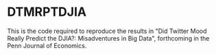 # DTMRPTDJIA
This is the code required to reproduce the results in "Did Twitter Mood Really Predict the DJIA?: Misadventures in Big Data", forthcoming in the Penn Journal of Economics.
